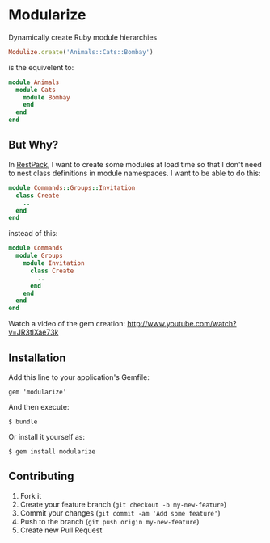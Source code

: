 # Modularize

Dynamically create Ruby module hierarchies

```ruby
Modulize.create('Animals::Cats::Bombay')
```

is the equivelent to:

```ruby
module Animals
  module Cats
    module Bombay
    end
  end
end
```

## But Why?

In [RestPack](https://github.com/restpack), I want to create some modules at load time so that I don't need to nest class definitions in module namespaces. I want to be able to do this:

```ruby
module Commands::Groups::Invitation
  class Create
    ..
  end
end
```

instead of this:

```ruby
module Commands
  module Groups
    module Invitation
      class Create
        ..
      end
    end
  end
end
```

Watch a video of the gem creation: http://www.youtube.com/watch?v=JR3tlXae73k

## Installation

Add this line to your application's Gemfile:

    gem 'modularize'

And then execute:

    $ bundle

Or install it yourself as:

    $ gem install modularize

## Contributing

1. Fork it
2. Create your feature branch (`git checkout -b my-new-feature`)
3. Commit your changes (`git commit -am 'Add some feature'`)
4. Push to the branch (`git push origin my-new-feature`)
5. Create new Pull Request
